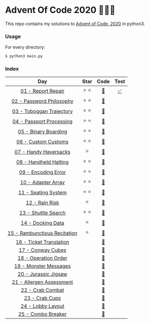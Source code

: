 # Advent Of Code 2020 :christmas_tree::santa::gift:

This repo contains my solutions to [Advent of Code, 2020](https://adventofcode.com/2020) in python3.

### Usage

For every directory:

```bash
$ python3 main.py
```

### Index

|                                 Day                                  |     Star      |                  Code                   |                        Test                        |
|:--------------------------------------------------------------------:|:-------------:|:---------------------------------------:|:--------------------------------------------------:|
|      [01 - Report Repair](https://adventofcode.com/2020/day/1)       | :star: :star: | [:page_facing_up:](/2020/day01/main.py) | [:white_check_mark:](src/test/java/Day02Test.java) |
|   [02 - Password Philosophy](https://adventofcode.com/2020/day/2)    | :star: :star: | [:page_facing_up:](/2020/day02/main.py) |
|   [03 - Toboggan Trajectory](https://adventofcode.com/2020/day/3)    | :star: :star: | [:page_facing_up:](/2020/day03/main.py) |
|   [04 - Passport Processing](https://adventofcode.com/2020/day/4)    | :star: :star: | [:page_facing_up:](/2020/day04/main.py) |
|     [05 - Binary Boarding](https://adventofcode.com/2020/day/5)      | :star: :star: | [:page_facing_up:](/2020/day05/main.py) |
|      [06 - Custom Customs](https://adventofcode.com/2020/day/6)      | :star: :star: | [:page_facing_up:](/2020/day06/main.py) |
|     [07 - Handy Haversacks](https://adventofcode.com/2020/day/7)     |    :star:     | [:page_facing_up:](/2020/day07/main.py) |
|     [08 - Handheld Halting](https://adventofcode.com/2020/day/8)     | :star: :star: | [:page_facing_up:](/2020/day08/main.py) |
|      [09 - Encoding Error](https://adventofcode.com/2020/day/9)      | :star: :star: | [:page_facing_up:](/2020/day09/main.py) |
|      [10 - Adapter Array](https://adventofcode.com/2020/day/10)      | :star: :star: | [:page_facing_up:](/2020/day10/main.py) |
|     [11 - Seating System](https://adventofcode.com/2020/day/11)      | :star: :star: | [:page_facing_up:](/2020/day11/main.py) |
|        [12 - Rain Risk](https://adventofcode.com/2020/day/12)        |    :star:     |   [:page_facing_up:](/day12/main.py)    |
|     [13 - Shuttle Search](https://adventofcode.com/2020/day/13)      | :star: :star: | [:page_facing_up:](/2020/day13/main.py) |
|      [14 - Docking Data](https://adventofcode.com/2020/day/14)       |    :star:     | [:page_facing_up:](/2020/day14/main.py) |
| [15 - Rambunctious Recitation](https://adventofcode.com/2020/day/15) |    :star:     | [:page_facing_up:](/2020/day15/main.py) |
|   [16 - Ticket Translation ](https://adventofcode.com/2020/day/16)   |               | [:page_facing_up:](/2020/day16/main.py) |
|      [17 - Conway Cubes](https://adventofcode.com/2020/day/17)       |               | [:page_facing_up:](/2020/day17/main.py) |
|     [18 - Operation Order](https://adventofcode.com/2020/day/18)     |               | [:page_facing_up:](/2020/day18/main.py) |
|    [19 - Monster Messages](https://adventofcode.com/2020/day/19)     |               | [:page_facing_up:](/2020/day19/main.py) |
|     [20 - Jurassic Jigsaw](https://adventofcode.com/2020/day/20)     |               | [:page_facing_up:](/2020/day20/main.py) |
|   [21 - Allergen Assessment](https://adventofcode.com/2020/day/21)   |               | [:page_facing_up:](/2020/day21/main.py) |
|       [22 - Crab Combat](https://adventofcode.com/2020/day/22)       |               | [:page_facing_up:](/2020/day22/main.py) |
|        [23 - Crab Cups](https://adventofcode.com/2020/day/23)        |               | [:page_facing_up:](/2020/day23/main.py) |
|      [24 - Lobby Layout](https://adventofcode.com/2020/day/24)       |               | [:page_facing_up:](/2020/day24/main.py) |
|      [25 - Combo Breaker](https://adventofcode.com/2020/day/25)      |               | [:page_facing_up:](/2020/day25/main.py) |
